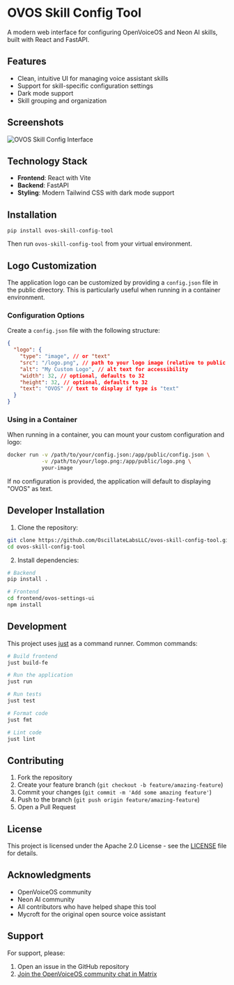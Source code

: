 # OVOS Skill Config Tool

A modern web interface for configuring OpenVoiceOS and Neon AI skills, built with React and FastAPI.

## Features

- Clean, intuitive UI for managing voice assistant skills
- Support for skill-specific configuration settings
- Dark mode support
- Skill grouping and organization

## Screenshots

![OVOS Skill Config Interface](skills-interface.webp)

## Technology Stack

- **Frontend**: React with Vite
- **Backend**: FastAPI
- **Styling**: Modern Tailwind CSS with dark mode support

## Installation

`pip install ovos-skill-config-tool`

Then run `ovos-skill-config-tool` from your virtual environment.

## Logo Customization

The application logo can be customized by providing a `config.json` file in the public directory. This is particularly useful when running in a container environment.

### Configuration Options

Create a `config.json` file with the following structure:

```json
{
  "logo": {
    "type": "image", // or "text"
    "src": "/logo.png", // path to your logo image (relative to public directory)
    "alt": "My Custom Logo", // alt text for accessibility
    "width": 32, // optional, defaults to 32
    "height": 32, // optional, defaults to 32
    "text": "OVOS" // text to display if type is "text"
  }
}
```

### Using in a Container

When running in a container, you can mount your custom configuration and logo:

```bash
docker run -v /path/to/your/config.json:/app/public/config.json \
           -v /path/to/your/logo.png:/app/public/logo.png \
           your-image
```

If no configuration is provided, the application will default to displaying "OVOS" as text.

## Developer Installation

1. Clone the repository:

```bash
git clone https://github.com/OscillateLabsLLC/ovos-skill-config-tool.git
cd ovos-skill-config-tool
```

2. Install dependencies:

```bash
# Backend
pip install .

# Frontend
cd frontend/ovos-settings-ui
npm install
```

## Development

This project uses [just](https://github.com/casey/just) as a command runner. Common commands:

```bash
# Build frontend
just build-fe

# Run the application
just run

# Run tests
just test

# Format code
just fmt

# Lint code
just lint
```

## Contributing

1. Fork the repository
2. Create your feature branch (`git checkout -b feature/amazing-feature`)
3. Commit your changes (`git commit -m 'Add some amazing feature'`)
4. Push to the branch (`git push origin feature/amazing-feature`)
5. Open a Pull Request

## License

This project is licensed under the Apache 2.0 License - see the [LICENSE](LICENSE) file for details.

## Acknowledgments

- OpenVoiceOS community
- Neon AI community
- All contributors who have helped shape this tool
- Mycroft for the original open source voice assistant

## Support

For support, please:

1. Open an issue in the GitHub repository
1. [Join the OpenVoiceOS community chat in Matrix](https://matrix.to/#/!XFpdtmgyCoPDxOMPpH:matrix.org?via=matrix.org)
